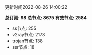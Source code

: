更新时间2022-08-26 14:00:22

**总订阅: 98**
**总节点: 8675**
**有效节点: 2584**
- ss节点: 255
- v2ray节点: 2173
- trojan节点: 138
- ssr节点: 18
